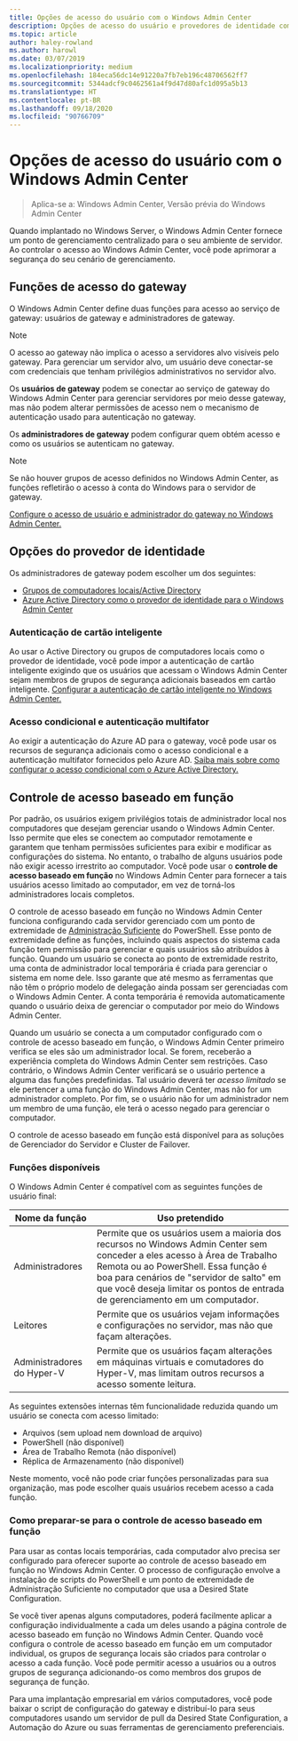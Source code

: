 ```yaml
---
title: Opções de acesso do usuário com o Windows Admin Center
description: Opções de acesso do usuário e provedores de identidade com o Windows Admin Center (Project Honolulu)
ms.topic: article
author: haley-rowland
ms.author: harowl
ms.date: 03/07/2019
ms.localizationpriority: medium
ms.openlocfilehash: 184eca56dc14e91220a7fb7eb196c48706562ff7
ms.sourcegitcommit: 5344adcf9c0462561a4f9d47d80afc1d095a5b13
ms.translationtype: HT
ms.contentlocale: pt-BR
ms.lasthandoff: 09/18/2020
ms.locfileid: "90766709"
---
```

# <a name="user-access-options-with-windows-admin-center"></a>Opções de acesso do usuário com o Windows Admin Center

>Aplica-se a: Windows Admin Center, Versão prévia do Windows Admin Center

Quando implantado no Windows Server, o Windows Admin Center fornece um ponto de gerenciamento centralizado para o seu ambiente de servidor. Ao controlar o acesso ao Windows Admin Center, você pode aprimorar a segurança do seu cenário de gerenciamento.

## <a name="gateway-access-roles"></a>Funções de acesso do gateway

O Windows Admin Center define duas funções para acesso ao serviço de gateway: usuários de gateway e administradores de gateway.

> [!NOTE]
> O acesso ao gateway não implica o acesso a servidores alvo visíveis pelo gateway. Para gerenciar um servidor alvo, um usuário deve conectar-se com credenciais que tenham privilégios administrativos no servidor alvo.

Os **usuários de gateway** podem se conectar ao serviço de gateway do Windows Admin Center para gerenciar servidores por meio desse gateway, mas não podem alterar permissões de acesso nem o mecanismo de autenticação usado para autenticação no gateway.

Os **administradores de gateway** podem configurar quem obtém acesso e como os usuários se autenticam no gateway.

>[!NOTE]
> Se não houver grupos de acesso definidos no Windows Admin Center, as funções refletirão o acesso à conta do Windows para o servidor de gateway.

[Configure o acesso de usuário e administrador do gateway no Windows Admin Center.](../configure/user-access-control.md)

## <a name="identity-provider-options"></a>Opções do provedor de identidade

Os administradores de gateway podem escolher um dos seguintes:

 - [Grupos de computadores locais/Active Directory](../configure/user-access-control.md#active-directory-or-local-machine-groups)
 - [Azure Active Directory como o provedor de identidade para o Windows Admin Center](../configure/user-access-control.md#azure-active-directory)


### <a name="smartcard-authentication"></a>Autenticação de cartão inteligente

Ao usar o Active Directory ou grupos de computadores locais como o provedor de identidade, você pode impor a autenticação de cartão inteligente exigindo que os usuários que acessam o Windows Admin Center sejam membros de grupos de segurança adicionais baseados em cartão inteligente. [Configurar a autenticação de cartão inteligente no Windows Admin Center.](../configure/user-access-control.md#active-directory-or-local-machine-groups)

### <a name="conditional-access-and-multi-factor-authentication"></a>Acesso condicional e autenticação multifator

Ao exigir a autenticação do Azure AD para o gateway, você pode usar os recursos de segurança adicionais como o acesso condicional e a autenticação multifator fornecidos pelo Azure AD. [Saiba mais sobre como configurar o acesso condicional com o Azure Active Directory.](/azure/active-directory/active-directory-conditional-access-azure-portal-get-started)

## <a name="role-based-access-control"></a>Controle de acesso baseado em função

Por padrão, os usuários exigem privilégios totais de administrador local nos computadores que desejam gerenciar usando o Windows Admin Center.
Isso permite que eles se conectem ao computador remotamente e garantem que tenham permissões suficientes para exibir e modificar as configurações do sistema.
No entanto, o trabalho de alguns usuários pode não exigir acesso irrestrito ao computador.
Você pode usar o **controle de acesso baseado em função** no Windows Admin Center para fornecer a tais usuários acesso limitado ao computador, em vez de torná-los administradores locais completos.

O controle de acesso baseado em função no Windows Admin Center funciona configurando cada servidor gerenciado com um ponto de extremidade de [Administração Suficiente](/powershell/scripting/learn/remoting/jea/overview) do PowerShell.
Esse ponto de extremidade define as funções, incluindo quais aspectos do sistema cada função tem permissão para gerenciar e quais usuários são atribuídos à função.
Quando um usuário se conecta ao ponto de extremidade restrito, uma conta de administrador local temporária é criada para gerenciar o sistema em nome dele.
Isso garante que até mesmo as ferramentas que não têm o próprio modelo de delegação ainda possam ser gerenciadas com o Windows Admin Center.
A conta temporária é removida automaticamente quando o usuário deixa de gerenciar o computador por meio do Windows Admin Center.

Quando um usuário se conecta a um computador configurado com o controle de acesso baseado em função, o Windows Admin Center primeiro verifica se eles são um administrador local.
Se forem, receberão a experiência completa do Windows Admin Center sem restrições.
Caso contrário, o Windows Admin Center verificará se o usuário pertence a alguma das funções predefinidas.
Tal usuário deverá ter *acesso limitado* se ele pertencer a uma função do Windows Admin Center, mas não for um administrador completo.
Por fim, se o usuário não for um administrador nem um membro de uma função, ele terá o acesso negado para gerenciar o computador.

O controle de acesso baseado em função está disponível para as soluções de Gerenciador do Servidor e Cluster de Failover.

### <a name="available-roles"></a>Funções disponíveis

O Windows Admin Center é compatível com as seguintes funções de usuário final:

Nome da função | Uso pretendido
----------|-------------
Administradores | Permite que os usuários usem a maioria dos recursos no Windows Admin Center sem conceder a eles acesso à Área de Trabalho Remota ou ao PowerShell. Essa função é boa para cenários de "servidor de salto" em que você deseja limitar os pontos de entrada de gerenciamento em um computador.
Leitores | Permite que os usuários vejam informações e configurações no servidor, mas não que façam alterações.
Administradores do Hyper-V | Permite que os usuários façam alterações em máquinas virtuais e comutadores do Hyper-V, mas limitam outros recursos a acesso somente leitura.

As seguintes extensões internas têm funcionalidade reduzida quando um usuário se conecta com acesso limitado:

- Arquivos (sem upload nem download de arquivo)
- PowerShell (não disponível)
- Área de Trabalho Remota (não disponível)
- Réplica de Armazenamento (não disponível)

Neste momento, você não pode criar funções personalizadas para sua organização, mas pode escolher quais usuários recebem acesso a cada função.

### <a name="preparing-for-role-based-access-control"></a>Como preparar-se para o controle de acesso baseado em função

Para usar as contas locais temporárias, cada computador alvo precisa ser configurado para oferecer suporte ao controle de acesso baseado em função no Windows Admin Center.
O processo de configuração envolve a instalação de scripts do PowerShell e um ponto de extremidade de Administração Suficiente no computador que usa a Desired State Configuration.

Se você tiver apenas alguns computadores, poderá facilmente aplicar a configuração individualmente a cada um deles usando a página controle de acesso baseado em função no Windows Admin Center.
Quando você configura o controle de acesso baseado em função em um computador individual, os grupos de segurança locais são criados para controlar o acesso a cada função.
Você pode permitir acesso a usuários ou a outros grupos de segurança adicionando-os como membros dos grupos de segurança de função.

Para uma implantação empresarial em vários computadores, você pode baixar o script de configuração do gateway e distribuí-lo para seus computadores usando um servidor de pull da Desired State Configuration, a Automação do Azure ou suas ferramentas de gerenciamento preferenciais.